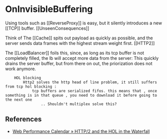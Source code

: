 # OnInvisibleBuffering

Using tools such as [[ReverseProxy]] is easy, but it silently introduces a new [[TCP]] buffer. [[UnseenConsequences]]

Think of
The [[Cache]] spits out payload as quickly as possible, and the server sends data frames with the highest stream weight first. [[HTTP2]]

The [[LoadBalancer]] foils this, since, as long as its tcp buffer is not completely filled, the lb will accept more data from the server: This quickly drains the server buffer, but from there on out, the priorization does not work anymore.

```
    HOL blocking
        Http2 solves the http head of line problem, it still suffers from tcp hol blocking : 
            tcp buffers are serialized fifos. this means that , once something is in that queue , you need to download it before going to the next one
                .. Shouldn't multiplex solve this? 
```

## References

- [Web Performance Calendar » HTTP/2 and the HOL in the Waterfall](https://calendar.perfplanet.com/2018/http2-hol-waterfall/)

